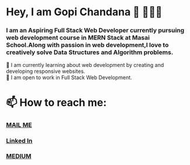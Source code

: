 # Hey, I am Gopi Chandana 👋 👩🏻‍💻

### I am an Aspiring Full Stack Web Developer currently pursuing  web development course in MERN Stack at Masai School.Along with passion in web development,I love to creatively solve Data Structures and Algorithm problems. 

🌱 I am currently learning about web development by creating and developing responsive websites.<br>
👯 I am open to work in Full Stack Web Development.

# 📫 How to reach me: 

 ###  [MAIL ME](mailto:gopichandanasiri@gmail.com)
 ###  [Linked In](www.linkedin.com/in/gopichandana)
 ###  [MEDIUM](https://gopichandana.medium.com/)
 



